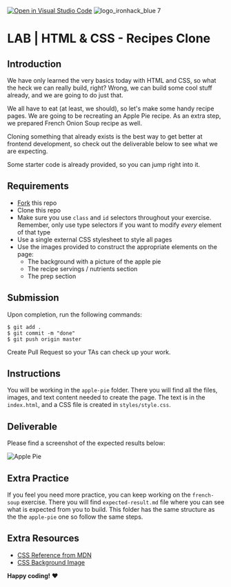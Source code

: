[![Open in Visual Studio Code](https://classroom.github.com/assets/open-in-vscode-c66648af7eb3fe8bc4f294546bfd86ef473780cde1dea487d3c4ff354943c9ae.svg)](https://classroom.github.com/online_ide?assignment_repo_id=8124964&assignment_repo_type=AssignmentRepo)
![logo_ironhack_blue 7](https://user-images.githubusercontent.com/23629340/40541063-a07a0a8a-601a-11e8-91b5-2f13e4e6b441.png)

# LAB | HTML & CSS - Recipes Clone

## Introduction

We have only learned the very basics today with HTML and CSS, so what the heck we can really build, right? Wrong, we can build some cool stuff already, and we are going to do just that.

We all have to eat (at least, we should), so let's make some handy recipe pages. We are going to be recreating an Apple Pie recipe. As an extra step, we prepared French Onion Soup recipe as well.

Cloning something that already exists is the best way to get better at frontend development, so check out the deliverable below to see what we are expecting.

Some starter code is already provided, so you can jump right into it.

## Requirements

- [Fork](https://guides.github.com/activities/forking/) this repo
- Clone this repo
- Make sure you use `class` and `id` selectors throughout your exercise. Remember, only use type selectors if you want to modify _every_ element of that type
- Use a single external CSS stylesheet to style all pages
- Use the images provided to construct the appropriate elements on the page:
  - The background with a picture of the apple pie
  - The recipe servings / nutrients section
  - The prep section

## Submission

Upon completion, run the following commands:

```
$ git add .
$ git commit -m "done"
$ git push origin master
```

Create Pull Request so your TAs can check up your work.

## Instructions

You will be working in the `apple-pie` folder. There you will find all the files, images, and text content needed to create the page. The text is in the `index.html`, and a CSS file is created in `styles/style.css`.

## Deliverable

Please find a screenshot of the expected results below:

![Apple Pie](https://i.imgur.com/lGGM68Q.jpg)

<!-- ![French Onion](https://i.imgur.com/uepu2DO.jpg) -->

## Extra Practice

If you feel you need more practice, you can keep working on the `french-soup` exercise. There you will find `expected-result.md` file where you can see what is expected from you to build. This folder has the same structure as the the `apple-pie` one so follow the same steps.

## Extra Resources

- [CSS Reference from MDN](https://developer.mozilla.org/en-US/docs/Web/CSS)
- [CSS Background Image](https://developer.mozilla.org/en/docs/Web/CSS/background-image)

**Happy coding!** :heart:
